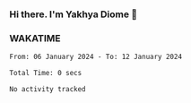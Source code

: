 ### Hi there. I'm Yakhya Diome 👋

### WAKATIME
<!--START_SECTION:waka-->

```txt
From: 06 January 2024 - To: 12 January 2024

Total Time: 0 secs

No activity tracked
```

<!--END_SECTION:waka-->
